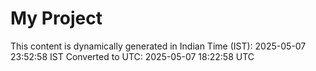 # My Project

This content is dynamically generated in Indian Time (IST): 2025-05-07 23:52:58 IST
Converted to UTC: 2025-05-07 18:22:58 UTC

